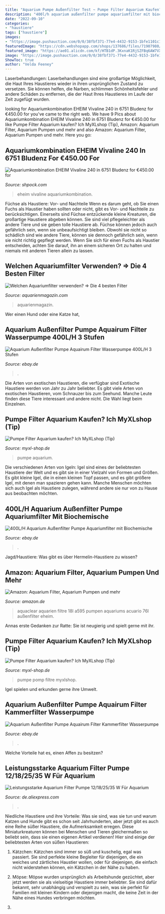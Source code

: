 ```yaml
---
title: "Aquarium Pumpe Außenfilter Test ~ Pumpe Filter Aquarium Kaufen? Ich Myxlshop (tip)"
description: "400l/h aquarium außenfilter pumpe aquariumfilter mit biochemische"
date: "2022-09-10"
categories:
- "haustiere"
tags: ["haustiere"]
images:
- "https://image.pushauction.com/0/0/38fbf371-77e4-4432-9153-1bfe1101c1c7/3f7b64aa-452d-4a4c-a0e5-92738462d839.jpg"
featuredImage: "https://cdn.webshopapp.com/shops/137686/files/71907980/pumpe-filter-aquarium.jpg"
featured_image: "https://ae01.alicdn.com/kf/HTB1dP.3KxnaK1RjSZFBq6AW7VXaq/Leistungsstarke-Aquarium-Filter-Pumpe-12-18-25-35-W-F-r-Aquarium-Filtration-teich-Tauch-Biologische.jpg"
image: "https://image.pushauction.com/0/0/38fbf371-77e4-4432-9153-1bfe1101c1c7/3f7b64aa-452d-4a4c-a0e5-92738462d839.jpg"
ShowToc: true
author: "Velda Feeney"
---
```



Laserbehandlungen:
Laserbehandlungen sind eine großartige Möglichkeit, die Haut Ihres Haustieres wieder in ihren ursprünglichen Zustand zu versetzen. Sie können helfen, die Narben, schlimmen Schönheitsfehler und andere Schäden zu entfernen, die der Haut Ihres Haustieres im Laufe der Zeit zugefügt wurden.

	

		
looking for Aquariumkombination EHEIM Vivaline 240 in 6751 Bludenz for €450.00 for you've came to the right web. We have 9 Pics about Aquariumkombination EHEIM Vivaline 240 in 6751 Bludenz for €450.00 for like Pumpe Filter Aquarium kaufen? Ich MyXLshop (Tip), Amazon: Aquarium Filter, Aquarium Pumpen und mehr and also Amazon: Aquarium Filter, Aquarium Pumpen und mehr. Here you go:
		
    
## Aquariumkombination EHEIM Vivaline 240 In 6751 Bludenz For €450.00 For

<img loading=lazy src="https://webimg.secondhandapp.at/1.1/5b02f7b4e7d5424113fdd85a" onerror="this.onerror=null;this.src='https://tse2.mm.bing.net/th?id=OIP.L_7ItiuPIYnVX-Ur0QWJyAHaFj&amp;pid=15.1';" alt="Aquariumkombination EHEIM Vivaline 240 in 6751 Bludenz for €450.00 for">

_Source: shpock.com_

>eheim vivaline aquariumkombination. 

	

Füchse als Haustiere: Vor- und Nachteile
Wenn es darum geht, ob Sie einen Fuchs als Haustier haben sollten oder nicht, gibt es Vor- und Nachteile zu berücksichtigen. Einerseits sind Füchse entzückende kleine Kreaturen, die großartige Haustiere abgeben können. Sie sind viel pflegeleichter als andere Tiere und sie geben tolle Haustiere ab. Füchse können jedoch auch gefährlich sein, wenn sie unbeaufsichtigt bleiben. Obwohl sie nicht so schädlich sind wie andere Tiere, können sie dennoch gefährlich sein, wenn sie nicht richtig gepflegt werden. Wenn Sie sich für einen Fuchs als Haustier entscheiden, achten Sie darauf, ihn an einem sicheren Ort zu halten und niemals mit anderen Tieren allein zu lassen.

    
## Welchen Aquariumfilter Verwenden? ⇒ Die 4 Besten Filter

<img loading=lazy src="https://aquarienmagazin.com/wp-content/uploads/2016/04/aquarium-filter.png" onerror="this.onerror=null;this.src='https://tse2.mm.bing.net/th?id=OIP.DF9Q3l-CdY1GHe0HIJSfXQHaFZ&amp;pid=15.1';" alt="Welchen Aquariumfilter verwenden? ⇒ Die 4 besten Filter">

_Source: aquarienmagazin.com_

>aquarienmagazin. 

	

Wer einen Hund oder eine Katze hat,

    
## Aquarium Außenfilter Pumpe Aquairum Filter Wasserpumpe 400L/H 3 Stufen

<img loading=lazy src="https://i.ebayimg.com/00/s/ODAwWDgwMA==/z/Mf8AAOSw-CFgRc6i/$_12.JPG?set_id=880000500F" onerror="this.onerror=null;this.src='https://tse3.mm.bing.net/th?id=OIP.aFp3xVE1fGnr9KhIgibERgHaHa&amp;pid=15.1';" alt="Aquarium Außenfilter Pumpe Aquairum Filter Wasserpumpe 400L/H 3 Stufen">

_Source: ebay.de_

>. 

	

Die Arten von exotischen Haustieren, die verfügbar sind
Exotische Haustiere werden von Jahr zu Jahr beliebter. Es gibt viele Arten von exotischen Haustieren, vom Schnauzer bis zum Seehund. Manche Leute finden diese Tiere interessant und andere nicht. Die Wahl liegt beim Einzelnen.

    
## Pumpe Filter Aquarium Kaufen? Ich MyXLshop (Tip)

<img loading=lazy src="https://cdn.webshopapp.com/shops/137686/files/71907998/334x334x2/pumpe-filter-aquarium.jpg" onerror="this.onerror=null;this.src='https://tse4.mm.bing.net/th?id=OIP.PJb5loiVHtosevsBJo0zogAAAA&amp;pid=15.1';" alt="Pumpe Filter Aquarium kaufen? Ich MyXLshop (Tip)">

_Source: myxl-shop.de_

>pumpe aquarium. 

	

Die verschiedenen Arten von Igeln:
Igel sind eines der beliebtesten Haustiere der Welt und es gibt sie in einer Vielzahl von Formen und Größen. Es gibt kleine Igel, die in einen kleinen Topf passen, und es gibt größere Igel, mit denen man spazieren gehen kann. Manche Menschen möchten sich auch Igel als Haustiere zulegen, während andere sie nur von zu Hause aus beobachten möchten.

    
## 400L/H Aquarium Außenfilter Pumpe Aquariumfilter Mit Biochemische

<img loading=lazy src="https://i.ebayimg.com/00/s/MTYwMFgxNjAw/z/gMoAAOSwZy1d4Olk/$_3.JPG" onerror="this.onerror=null;this.src='https://tse4.mm.bing.net/th?id=OIP.ZdW5T_BouSyWi9fiS2TC0wHaHa&amp;pid=15.1';" alt="400L/H Aquarium Außenfilter Pumpe Aquariumfilter mit Biochemische">

_Source: ebay.de_

>. 

	

Jagd/Haustiere: Was gibt es über Hermelin-Haustiere zu wissen?

    
## Amazon: Aquarium Filter, Aquarium Pumpen Und Mehr

<img loading=lazy src="https://m.media-amazon.com/images/I/71TlNZw0-0L._AC_UL640_QL65_.jpg" onerror="this.onerror=null;this.src='https://tse1.mm.bing.net/th?id=OIP.JdISk5SGTrndve-Tkg9yxgAAAA&amp;pid=15.1';" alt="Amazon: Aquarium Filter, Aquarium Pumpen und mehr">

_Source: amazon.de_

>aquaclear aquarien filtre 18l a595 pumpen aquariums acuario 76l außenfilter eheim. 

	

Annas erste Gedanken zur Ratte: Sie ist neugierig und spielt gerne mit ihr.

    
## Pumpe Filter Aquarium Kaufen? Ich MyXLshop (Tip)

<img loading=lazy src="https://cdn.webshopapp.com/shops/137686/files/71907980/pumpe-filter-aquarium.jpg" onerror="this.onerror=null;this.src='https://tse3.mm.bing.net/th?id=OIP.GPulrVnaOLU60WwFsUguJgHaHa&amp;pid=15.1';" alt="Pumpe Filter Aquarium kaufen? Ich MyXLshop (Tip)">

_Source: myxl-shop.de_

>pumpe pomp filtre myxlshop. 

	

Igel spielen und erkunden gerne ihre Umwelt.

    
## Aquarium Außenfilter Pumpe Aquairum Filter Kammerfilter Wasserpumpe

<img loading=lazy src="https://image.pushauction.com/0/0/38fbf371-77e4-4432-9153-1bfe1101c1c7/3f7b64aa-452d-4a4c-a0e5-92738462d839.jpg" onerror="this.onerror=null;this.src='https://tse4.mm.bing.net/th?id=OIP.Fc_0MuCD2VYZdbAIY9ATRwHaHa&amp;pid=15.1';" alt="Aquarium Außenfilter Pumpe Aquairum Filter Kammerfilter Wasserpumpe">

_Source: ebay.de_

>. 

	

Welche Vorteile hat es, einen Affen zu besitzen?

    
## Leistungsstarke Aquarium Filter Pumpe 12/18/25/35 W Für Aquarium

<img loading=lazy src="https://ae01.alicdn.com/kf/HTB1dP.3KxnaK1RjSZFBq6AW7VXaq/Leistungsstarke-Aquarium-Filter-Pumpe-12-18-25-35-W-F-r-Aquarium-Filtration-teich-Tauch-Biologische.jpg" onerror="this.onerror=null;this.src='https://tse3.mm.bing.net/th?id=OIP.HcQ4hPLzNBZz0ltXtxX18wHaHa&amp;pid=15.1';" alt="Leistungsstarke Aquarium Filter Pumpe 12/18/25/35 W Für Aquarium">

_Source: de.aliexpress.com_

>. 

	

Niedliche Haustiere und ihre Vorteile: Was sie sind, was sie tun und warum
Katzen und Hunde gibt es schon seit Jahrhunderten, aber jetzt gibt es auch eine Reihe süßer Haustiere, die Aufmerksamkeit erregen. Diese Miniaturkreaturen können bei Menschen und Tieren gleichermaßen so beliebt sein, dass sie einen eigenen Artikel verdienen! Hier sind einige der beliebtesten Arten von süßen Haustieren:
1. Kätzchen: Kätzchen sind immer so süß und kuschelig, egal was passiert. Sie sind perfekte kleine Begleiter für diejenigen, die ein weiches und zärtliches Haustier wollen, oder für diejenigen, die einfach nicht widerstehen können, ein Kätzchen in der Nähe zu haben.

2. Möpse: Möpse wurden ursprünglich als Arbeitshunde gezüchtet, aber jetzt werden sie als vielseitige Haustiere immer beliebter. Sie sind dafür bekannt, sehr unabhängig und verspielt zu sein, was sie perfekt für Familien mit kleinen Kindern oder diejenigen macht, die keine Zeit in der Nähe eines Hundes verbringen möchten.

3.

